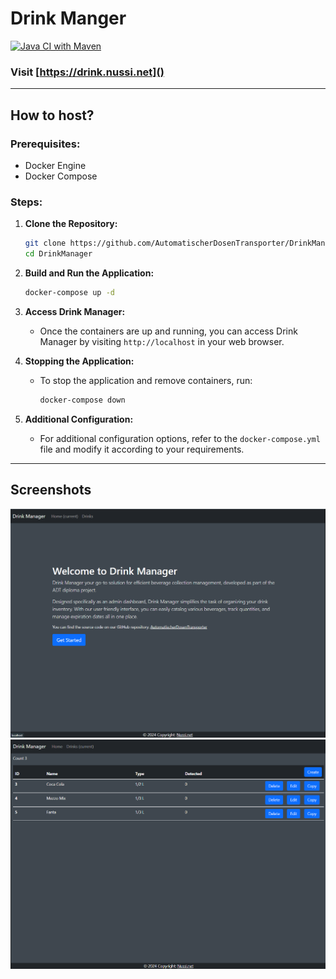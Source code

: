 # Drink Manger
[![Java CI with Maven](https://github.com/AutomatischerDosenTransporter/DrinkManager/actions/workflows/ci.yml/badge.svg)](https://github.com/AutomatischerDosenTransporter/DrinkManager/actions/workflows/ci.yml)

### Visit [https://drink.nussi.net]()

---
## How to host?

### Prerequisites:
- Docker Engine
- Docker Compose

### Steps:
1. **Clone the Repository:**
    ```bash
    git clone https://github.com/AutomatischerDosenTransporter/DrinkManager
    cd DrinkManager
    ```
   
2. **Build and Run the Application:**
    ```bash
    docker-compose up -d
    ```

3. **Access Drink Manager:**
    - Once the containers are up and running, you can access Drink Manager by visiting `http://localhost` in your web browser.

4. **Stopping the Application:**
    - To stop the application and remove containers, run:
        ```bash
        docker-compose down
        ```
      
5. **Additional Configuration:**
    - For additional configuration options, refer to the `docker-compose.yml` file and modify it according to your requirements.

---
## Screenshots

![img.png](images/img.png)
![img.png](images/img2.png)
